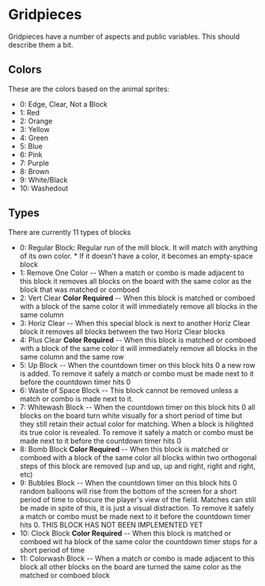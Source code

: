 #  Gridpieces

Gridpieces have a number of aspects and public variables.  This should describe them a bit.


## Colors

These are the colors based on the animal sprites:


  *  0:  Edge, Clear, Not a Block
  *  1:  Red
  *  2:  Orange
  *  3:  Yellow
  *  4:  Green
  *  5:  Blue
  *  6:  Pink
  *  7:  Purple
  *  8:  Brown
  *  9:  White/Black
  * 10:  Washedout

## Types

There are currently 11 types of blocks

  *  0:  Regular Block:  Regular run of the mill block.  It will match with anything of its own color.
    *  If it doesn't have a color, it becomes an empty-space block
  *  1:  Remove One Color -- When a match or combo is made adjacent to this block it removes all blocks on the board with the same color as the block that was matched or comboed
  *  2:  Vert Clear  **Color Required**  -- When this block is matched or comboed with a block of the same color it will immediately remove all blocks in the same column
  *  3:  Horiz Clear  -- When this special block is next to another Horiz Clear block it removes all blocks between the two Horiz Clear blocks
  *  4:  Plus Clear  **Color Required**  -- When this block is matched or comboed with a block of the same color it will immediately remove all blocks in the same column and the same row
  *  5:  Up Block  -- When the countdown timer on this block hits 0 a new row is added. To remove it safely a match or combo must be made next to it before the countdown timer hits 0
  *  6:  Waste of Space Block  -- This block cannot be removed unless a match or combo is made next to it.
  *  7:  Whitewash Block  -- When the countdown timer on this block hits 0 all blocks on the board turn white visually for a short period of time but they still retain their actual color for matching. When a block is hilighted its true color is revealed. To remove it safely a match or combo must be made next to it before the countdown timer hits 0
  *  8:  Bomb Block  **Color Required**  -- When this block is matched or comboed with a block of the same color all blocks within two orthogonal steps of this block are removed (up and up, up and right, right and right, etc)
  *  9:  Bubbles Block  -- When the countdown timer on this block hits 0 random balloons will rise from the bottom of the screen for a short period of time to obscure the player's view of the field. Matches can still be made in spite of this, it is just a visual distraction. To remove it safely a match or combo must be made next to it before the countdown timer hits 0. THIS BLOCK HAS NOT BEEN IMPLEMENTED YET
  * 10:  Clock Block **Color Required**  -- When this block is matched or comboed wit ha block of the same color the countdown timer stops for a short period of time
  * 11:  Colorwash Block  -- When a match or combo is made adjacent to this block all other blocks on the board are turned the same color as the matched or comboed block
